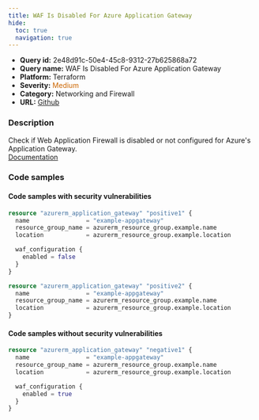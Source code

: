 ```yaml
---
title: WAF Is Disabled For Azure Application Gateway
hide:
  toc: true
  navigation: true
---
```


<style>
  .highlight .hll {
    background-color: #ff171742;
  }
  .md-content {
    max-width: 1100px;
    margin: 0 auto;
  }
</style>

-   **Query id:** 2e48d91c-50e4-45c8-9312-27b625868a72
-   **Query name:** WAF Is Disabled For Azure Application Gateway
-   **Platform:** Terraform
-   **Severity:** <span style="color:#C60">Medium</span>
-   **Category:** Networking and Firewall
-   **URL:** [Github](https://github.com/Checkmarx/kics/tree/master/assets/queries/terraform/azure/waf_is_disabled_for_azure_application_gateway)

### Description
Check if Web Application Firewall is disabled or not configured for Azure's Application Gateway.<br>
[Documentation](https://registry.terraform.io/providers/hashicorp/azurerm/latest/docs/resources/application_gateway)

### Code samples
#### Code samples with security vulnerabilities
```tf title="Positive test num. 1 - tf file" hl_lines="11 7"
resource "azurerm_application_gateway" "positive1" {
  name                = "example-appgateway"
  resource_group_name = azurerm_resource_group.example.name
  location            = azurerm_resource_group.example.location

  waf_configuration {
    enabled = false
  }
}

resource "azurerm_application_gateway" "positive2" {
  name                = "example-appgateway"
  resource_group_name = azurerm_resource_group.example.name
  location            = azurerm_resource_group.example.location
}
```


#### Code samples without security vulnerabilities
```tf title="Negative test num. 1 - tf file"
resource "azurerm_application_gateway" "negative1" {
  name                = "example-appgateway"
  resource_group_name = azurerm_resource_group.example.name
  location            = azurerm_resource_group.example.location

  waf_configuration {
    enabled = true
  }
}
```
